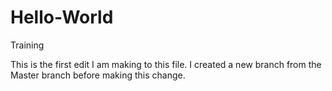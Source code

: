 # Hello-World
Training


This is the first edit I am making to this file. I created a new branch from the Master branch before making this change.
